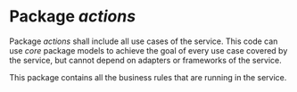# Package *actions*

Package *actions* shall include all use cases of the service. This code can use *core* package models to achieve the goal of every use case covered by the service, but cannot depend on adapters or frameworks of the service.

This package contains all the business rules that are running in the service.
